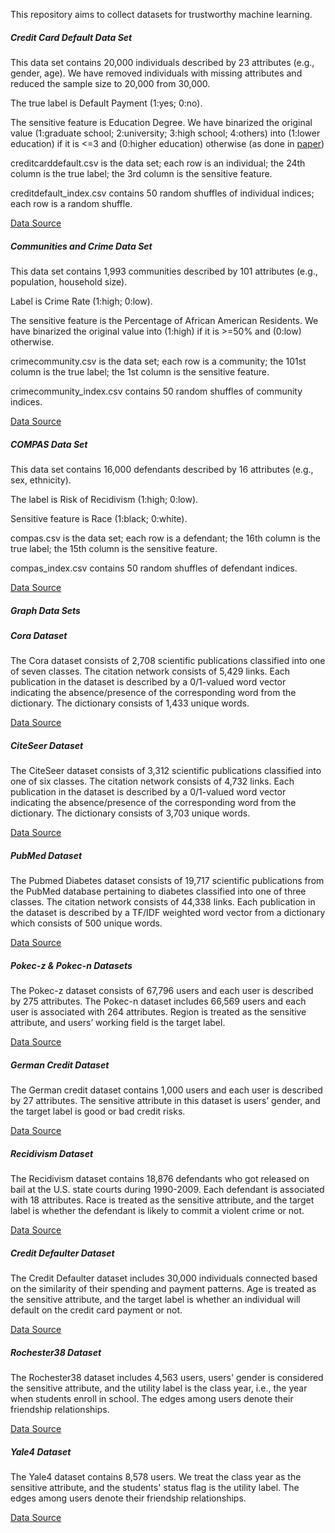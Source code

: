 This repository aims to collect datasets for trustworthy machine learning.

##### Credit Card Default Data Set

This data set contains 20,000 individuals described by 23 attributes (e.g., gender, age). We have removed individuals with missing attributes and reduced the sample size to 20,000 from 30,000.

The true label is Default Payment (1:yes; 0:no).

The sensitive feature is Education Degree. We have binarized the original value (1:graduate school; 2:university; 3:high school; 4:others) into (1:lower education) if it is <=3 and (0:higher education) otherwise (as done in [paper](http://papers.nips.cc/paper/8294-the-price-of-fair-pca-one-extra-dimension.pdf))

creditcarddefault.csv is the data set; each row is an individual; the 24th column is the true label; the 3rd column is the sensitive feature.

creditdefault_index.csv contains 50 random shuffles of individual indices; each row is a random shuffle.

 [Data Source](https://archive.ics.uci.edu/ml/datasets/default+of+credit+card+clients)

##### Communities and Crime Data Set

This data set contains 1,993 communities described by 101 attributes (e.g., population, household size).

Label is Crime Rate (1:high; 0:low).

The sensitive feature is the Percentage of African American Residents. We have binarized the original value into (1:high) if it is >=50% and (0:low) otherwise.

crimecommunity.csv is the data set; each row is a community; the 101st column is the true label; the 1st column is the sensitive feature.

crimecommunity_index.csv contains 50 random shuffles of community indices.

[Data Source](http://archive.ics.uci.edu/ml/datasets/communities+and+crime)

##### COMPAS Data Set

This data set contains 16,000 defendants described by 16 attributes (e.g., sex, ethnicity).

The label is Risk of Recidivism (1:high; 0:low).

Sensitive feature is Race (1:black; 0:white).

compas.csv is the data set; each row is a defendant; the 16th column is the true label; the 15th column is the sensitive feature.

compas_index.csv contains 50 random shuffles of defendant indices.

[Data Source](https://www.kaggle.com/danofer/compass)

##### Graph Data Sets

##### Cora Dataset

The Cora dataset consists of 2,708 scientific publications classified into one of seven classes. The citation network consists of 5,429 links. Each publication in the dataset is
described by a 0/1-valued word vector indicating the absence/presence of the corresponding word from the dictionary. The dictionary consists of 1,433 unique words.

[Data Source](https://www.kaggle.com/datasets/mrkmakr/cora-dataset)

##### CiteSeer Dataset

The CiteSeer dataset consists of 3,312 scientific publications classified into one of six classes. The citation network consists of 4,732 links. Each publication in the dataset is described by a 0/1-valued word vector indicating the absence/presence of the corresponding word from the dictionary. The dictionary consists of 3,703 unique words.

[Data Source](https://www.kaggle.com/datasets/shichenyang/citeseer)

##### PubMed Dataset

The Pubmed Diabetes dataset consists of 19,717 scientific publications from the PubMed database pertaining to diabetes classified into one of three classes. The citation network consists of 44,338 links. Each publication in the dataset is described by a TF/IDF weighted word vector from a dictionary which consists of 500 unique words.

[Data Source](https://relational.fit.cvut.cz/dataset/PubMed_Diabetes)

##### Pokec-z & Pokec-n Datasets

The Pokec-z dataset consists of 67,796 users and each user is described by 275 attributes. The Pokec-n dataset includes 66,569 users and each user is associated with 264 attributes. Region is treated as the sensitive attribute, and users’ working field is the target label.

[Data Source](https://github.com/HuiHu1/Privacy-Preserving-Graph-Convolutional-Network/tree/main/datasets)

##### German Credit Dataset

The German credit dataset contains 1,000 users and each user is described by 27 attributes. The sensitive attribute in this dataset is users’ gender, and the target label is good or bad credit risks.

[Data Source](https://github.com/HuiHu1/Privacy-Preserving-Graph-Convolutional-Network/tree/main/datasets)

##### Recidivism Dataset

The Recidivism dataset contains 18,876 defendants who got released on bail at the U.S. state courts during 1990-2009. Each defendant is associated with 18 attributes. Race is treated as the sensitive attribute, and the target label is whether the defendant is likely to commit a violent crime or not.

[Data Source](https://github.com/HuiHu1/Privacy-Preserving-Graph-Convolutional-Network/tree/main/datasets)

##### Credit Defaulter Dataset
The Credit Defaulter dataset includes 30,000 individuals connected based on the similarity of their spending and payment patterns. Age is treated as the sensitive attribute, and the target label is whether an individual will default on the credit card payment or not.

[Data Source](https://github.com/HuiHu1/Privacy-Preserving-Graph-Convolutional-Network/tree/main/datasets)


##### Rochester38 Dataset

The Rochester38 dataset includes 4,563 users, users' gender is considered the sensitive attribute, and the utility label is the class year, i.e., the year when students enroll in school. The edges among users denote their friendship relationships.

[Data Source](https://networkrepository.com/socfb-Rochester38.php)


##### Yale4 Dataset

The Yale4 dataset contains 8,578 users. We treat the class year as the sensitive attribute, and the students' status flag is the utility label. The edges among users denote their friendship relationships.

[Data Source](https://networkrepository.com/socfb-Yale4.php)
